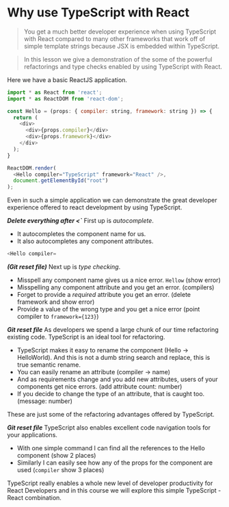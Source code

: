 # Why use TypeScript with React
> You get a much better developer experience when using TypeScript with React compared to many other frameworks that work off of simple template strings because JSX is embedded within TypeScript.

> In this lesson we give a demonstration of the some of the powerful refactorings and type checks enabled by using TypeScript with React.

Here we have a basic ReactJS application.

```js
import * as React from 'react';
import * as ReactDOM from 'react-dom';

const Hello = (props: { compiler: string, framework: string }) => {
  return (
    <div>
      <div>{props.compiler}</div>
      <div>{props.framework}</div>
    </div>
  );
}

ReactDOM.render(
  <Hello compiler="TypeScript" framework="React" />,
  document.getElementById("root")
);
```

Even in such a simple application we can demonstrate the great developer experience offered to react development by using TypeScript.

***Delete everything after <`***
First up is *autocomplete*.
* It autocompletes the component name for us.
* It also autocompletes any component attributes.
```js
<Hello compiler=
```

***(Git reset file)***
Next up is *type checking*.
* Misspell any component name gives us a nice error. `Hellow` (show error)
* Misspelling any component attribute and you get an error. (compilers)
* Forget to provide a *required* attribute you get an error. (delete framework and show error)
* Provide a value of the wrong type and you get a nice error (point compiler to `framework={123}`)


***Git reset file***
As developers we spend a large chunk of our time refactoring existing code. TypeScript is an ideal tool for refactoring.
* TypeScript makes it easy to rename the component (Hello -> HelloWorld). And this is not a dumb string search and replace, this is true semantic rename.
* You can easily rename an attribute (compiler -> name)
* And as requirements change and you add new attributes, users of your components get nice errors. (add attribute count: number)
* If you decide to change the type of an attribute, that is caught too. (message: number)

These are just some of the refactoring advantages offered by TypeScript.

***Git reset file***
TypeScript also enables excellent code navigation tools for your applications.
* With one simple command I can find all the references to the Hello component (show 2 places)
* Similarly I can easily see how any of the props for the component are used (`compiler` show 3 places)

TypeScript really enables a whole new level of developer productivity for React Developers and in this course we will explore this simple TypeScript - React combination.
